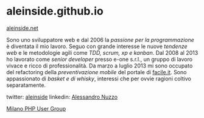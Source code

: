 aleinside.github.io
===================

[aleinside.net](http://www.aleinside.net)

Sono uno sviluppatore web e dal 2006 la *passione per la programmazione* &egrave; diventata il mio lavoro.
Seguo con grande interesse le nuove *tendenze web* e le metodologie agili come *TDD, scrum, xp e kanban*.
Dal 2008 al 2013 ho lavorato come *senior developer* presso e-one s.r.l., un gruppo di lavoro vivace e ricco di professionalità.
Da marzo a luglio 2013 mi sono occupato del refactoring della *preventivazione mobile* del portale di [facile.it](http://m.facile.it).
Sono appassionato di *basket e di whisky*, interessi che per ovvie ragioni coltivo separatamente.

twitter: [aleinside](http://twitter.com/aleinside)
linkedin: [Alessandro Nuzzo](http://it.linkedin.com/pub/alessandro-nuzzo/7/305/915)

[Milano PHP User Group](http://milano.grusp.org)
